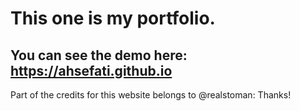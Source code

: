 # This one is my portfolio. 
## You can see the demo here: https://ahsefati.github.io
Part of the credits for this website belongs to @realstoman: Thanks!
